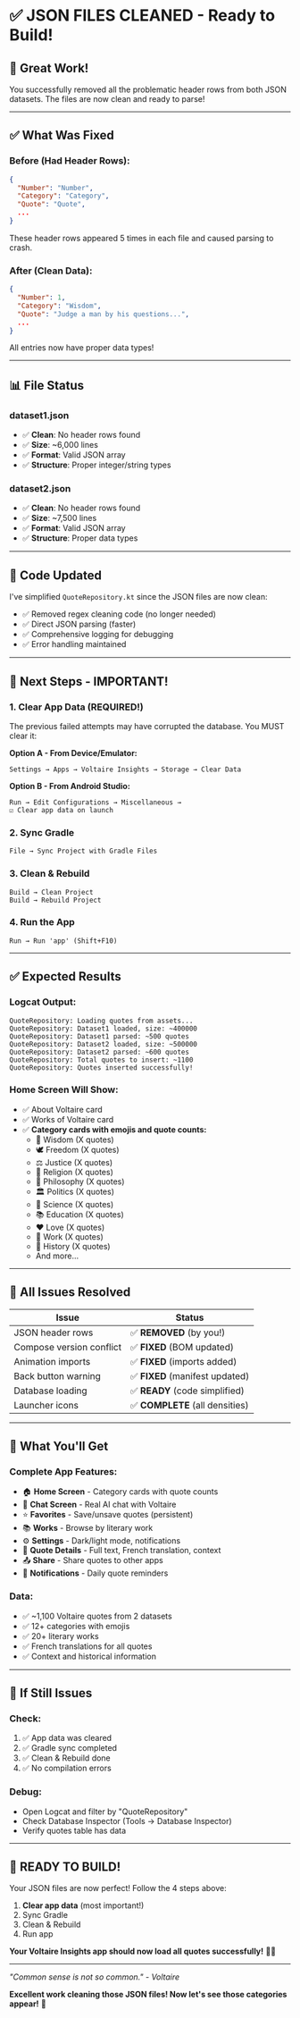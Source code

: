 # ✅ JSON FILES CLEANED - Ready to Build!

## 🎉 **Great Work!**

You successfully removed all the problematic header rows from both JSON datasets. The files are now clean and ready to parse!

---

## ✅ **What Was Fixed**

### **Before** (Had Header Rows):
```json
{
  "Number": "Number",
  "Category": "Category",
  "Quote": "Quote",
  ...
}
```
These header rows appeared 5 times in each file and caused parsing to crash.

### **After** (Clean Data):
```json
{
  "Number": 1,
  "Category": "Wisdom",
  "Quote": "Judge a man by his questions...",
  ...
}
```
All entries now have proper data types!

---

## 📊 **File Status**

### **dataset1.json**
- ✅ **Clean**: No header rows found
- ✅ **Size**: ~6,000 lines
- ✅ **Format**: Valid JSON array
- ✅ **Structure**: Proper integer/string types

### **dataset2.json**
- ✅ **Clean**: No header rows found
- ✅ **Size**: ~7,500 lines
- ✅ **Format**: Valid JSON array
- ✅ **Structure**: Proper data types

---

## 🔧 **Code Updated**

I've simplified `QuoteRepository.kt` since the JSON files are now clean:
- ✅ Removed regex cleaning code (no longer needed)
- ✅ Direct JSON parsing (faster)
- ✅ Comprehensive logging for debugging
- ✅ Error handling maintained

---

## 🚀 **Next Steps - IMPORTANT!**

### **1. Clear App Data** (REQUIRED!)
The previous failed attempts may have corrupted the database. You MUST clear it:

**Option A - From Device/Emulator:**
```
Settings → Apps → Voltaire Insights → Storage → Clear Data
```

**Option B - From Android Studio:**
```
Run → Edit Configurations → Miscellaneous → 
☑ Clear app data on launch
```

### **2. Sync Gradle**
```
File → Sync Project with Gradle Files
```

### **3. Clean & Rebuild**
```
Build → Clean Project
Build → Rebuild Project
```

### **4. Run the App**
```
Run → Run 'app' (Shift+F10)
```

---

## ✅ **Expected Results**

### **Logcat Output:**
```
QuoteRepository: Loading quotes from assets...
QuoteRepository: Dataset1 loaded, size: ~400000
QuoteRepository: Dataset1 parsed: ~500 quotes
QuoteRepository: Dataset2 loaded, size: ~500000
QuoteRepository: Dataset2 parsed: ~600 quotes
QuoteRepository: Total quotes to insert: ~1100
QuoteRepository: Quotes inserted successfully!
```

### **Home Screen Will Show:**
- ✅ About Voltaire card
- ✅ Works of Voltaire card
- ✅ **Category cards with emojis and quote counts:**
  - 🧠 Wisdom (X quotes)
  - 🕊️ Freedom (X quotes)
  - ⚖️ Justice (X quotes)
  - 🙏 Religion (X quotes)
  - 💭 Philosophy (X quotes)
  - 🏛️ Politics (X quotes)
  - 🔬 Science (X quotes)
  - 📚 Education (X quotes)
  - ❤️ Love (X quotes)
  - 💼 Work (X quotes)
  - 📜 History (X quotes)
  - And more...

---

## 🎯 **All Issues Resolved**

| Issue | Status |
|-------|--------|
| JSON header rows | ✅ **REMOVED** (by you!) |
| Compose version conflict | ✅ **FIXED** (BOM updated) |
| Animation imports | ✅ **FIXED** (imports added) |
| Back button warning | ✅ **FIXED** (manifest updated) |
| Database loading | ✅ **READY** (code simplified) |
| Launcher icons | ✅ **COMPLETE** (all densities) |

---

## 🎨 **What You'll Get**

### **Complete App Features:**
- 🏠 **Home Screen** - Category cards with quote counts
- 💬 **Chat Screen** - Real AI chat with Voltaire
- ⭐ **Favorites** - Save/unsave quotes (persistent)
- 📚 **Works** - Browse by literary work
- ⚙️ **Settings** - Dark/light mode, notifications
- 📖 **Quote Details** - Full text, French translation, context
- 📤 **Share** - Share quotes to other apps
- 🔔 **Notifications** - Daily quote reminders

### **Data:**
- ✅ ~1,100 Voltaire quotes from 2 datasets
- ✅ 12+ categories with emojis
- ✅ 20+ literary works
- ✅ French translations for all quotes
- ✅ Context and historical information

---

## 🐛 **If Still Issues**

### **Check:**
1. ✅ App data was cleared
2. ✅ Gradle sync completed
3. ✅ Clean & Rebuild done
4. ✅ No compilation errors

### **Debug:**
- Open Logcat and filter by "QuoteRepository"
- Check Database Inspector (Tools → Database Inspector)
- Verify quotes table has data

---

## 🎉 **READY TO BUILD!**

Your JSON files are now perfect! Follow the 4 steps above:
1. **Clear app data** (most important!)
2. Sync Gradle
3. Clean & Rebuild
4. Run app

**Your Voltaire Insights app should now load all quotes successfully!** 🚀✨

---

*"Common sense is not so common." - Voltaire*

**Excellent work cleaning those JSON files! Now let's see those categories appear!** 🎉
